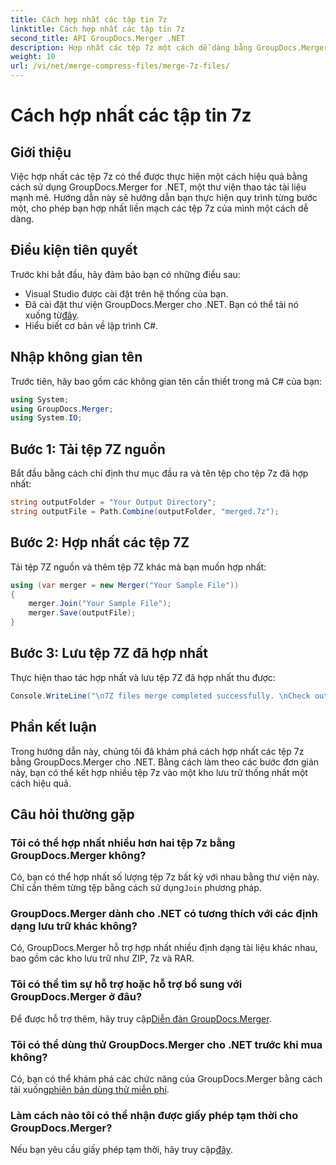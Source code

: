 ```yaml
---
title: Cách hợp nhất các tập tin 7z
linktitle: Cách hợp nhất các tập tin 7z
second_title: API GroupDocs.Merger .NET
description: Hợp nhất các tệp 7z một cách dễ dàng bằng GroupDocs.Merger cho .NET. Hãy làm theo hướng dẫn từng bước của chúng tôi để kết hợp nhiều kho lưu trữ thành một một cách liền mạch.
weight: 10
url: /vi/net/merge-compress-files/merge-7z-files/
---
```


# Cách hợp nhất các tập tin 7z

## Giới thiệu
Việc hợp nhất các tệp 7z có thể được thực hiện một cách hiệu quả bằng cách sử dụng GroupDocs.Merger for .NET, một thư viện thao tác tài liệu mạnh mẽ. Hướng dẫn này sẽ hướng dẫn bạn thực hiện quy trình từng bước một, cho phép bạn hợp nhất liền mạch các tệp 7z của mình một cách dễ dàng.
## Điều kiện tiên quyết
Trước khi bắt đầu, hãy đảm bảo bạn có những điều sau:
- Visual Studio được cài đặt trên hệ thống của bạn.
-  Đã cài đặt thư viện GroupDocs.Merger cho .NET. Bạn có thể tải nó xuống từ[đây](https://releases.groupdocs.com/merger/net/).
- Hiểu biết cơ bản về lập trình C#.

## Nhập không gian tên
Trước tiên, hãy bao gồm các không gian tên cần thiết trong mã C# của bạn:
```csharp
using System; 
using GroupDocs.Merger;
using System.IO;
```
## Bước 1: Tải tệp 7Z nguồn
Bắt đầu bằng cách chỉ định thư mục đầu ra và tên tệp cho tệp 7z đã hợp nhất:
```csharp
string outputFolder = "Your Output Directory";
string outputFile = Path.Combine(outputFolder, "merged.7z");
```
## Bước 2: Hợp nhất các tệp 7Z
Tải tệp 7Z nguồn và thêm tệp 7Z khác mà bạn muốn hợp nhất:
```csharp
using (var merger = new Merger("Your Sample File"))
{
    merger.Join("Your Sample File");
    merger.Save(outputFile);
}
```
## Bước 3: Lưu tệp 7Z đã hợp nhất
Thực hiện thao tác hợp nhất và lưu tệp 7Z đã hợp nhất thu được:
```csharp
Console.WriteLine("\n7Z files merge completed successfully. \nCheck output in {0}", outputFolder);
```

## Phần kết luận
Trong hướng dẫn này, chúng tôi đã khám phá cách hợp nhất các tệp 7z bằng GroupDocs.Merger cho .NET. Bằng cách làm theo các bước đơn giản này, bạn có thể kết hợp nhiều tệp 7z vào một kho lưu trữ thống nhất một cách hiệu quả.

## Câu hỏi thường gặp
### Tôi có thể hợp nhất nhiều hơn hai tệp 7z bằng GroupDocs.Merger không?
 Có, bạn có thể hợp nhất số lượng tệp 7z bất kỳ với nhau bằng thư viện này. Chỉ cần thêm từng tệp bằng cách sử dụng`Join` phương pháp.
### GroupDocs.Merger dành cho .NET có tương thích với các định dạng lưu trữ khác không?
Có, GroupDocs.Merger hỗ trợ hợp nhất nhiều định dạng tài liệu khác nhau, bao gồm các kho lưu trữ như ZIP, 7z và RAR.
### Tôi có thể tìm sự hỗ trợ hoặc hỗ trợ bổ sung với GroupDocs.Merger ở đâu?
 Để được hỗ trợ thêm, hãy truy cập[Diễn đàn GroupDocs.Merger](https://forum.groupdocs.com/c/merger/32).
### Tôi có thể dùng thử GroupDocs.Merger cho .NET trước khi mua không?
 Có, bạn có thể khám phá các chức năng của GroupDocs.Merger bằng cách tải xuống[phiên bản dùng thử miễn phí](https://releases.groupdocs.com/).
### Làm cách nào tôi có thể nhận được giấy phép tạm thời cho GroupDocs.Merger?
 Nếu bạn yêu cầu giấy phép tạm thời, hãy truy cập[đây](https://purchase.groupdocs.com/temporary-license/).